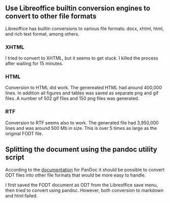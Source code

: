 ## Use Libreoffice builtin conversion engines to convert to other file formats

Libreoffice has builtin conversions to various file formats:
docx, xhtml, html, and rich text format, among others.

### XHTML

I tried to convert to XHTML, but it seems to get stuck. I killed the process after waiting for 15
minutes.

### HTML
Conversion to HTML did work. The genereated HTML had around 400,000 lines. In addition all figures
and tables was saved as separate png and gif files. A number of 502 gif files and 150 png files
was generated.

### RTF
Conversion to RTF seems also to work. The generated file had 3,950,000 lines and was around
500 Mb in size. This is over 5 times as large as the original FODT file.

## Splitting the document using the pandoc utility script

According to the [documentation](https://pandoc.org/) for PanDoc it should be possible to 
convert ODT files into other file formats that would be more easy to handle.

I first saved the FODT document as ODT from the Libreoffice save menu, then tried to convert
using pandoc. However, both conversion to markdown and html failed.
